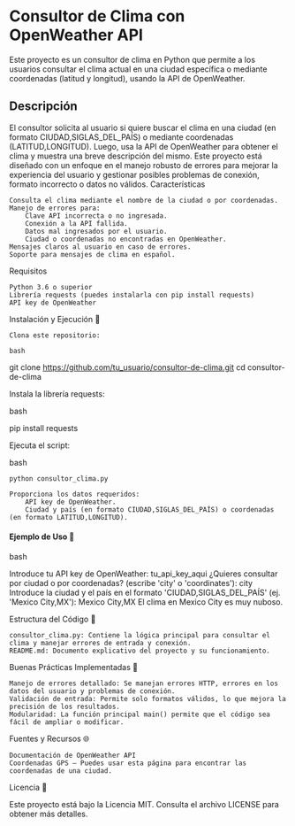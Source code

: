 # Consultor de Clima con OpenWeather API

Este proyecto es un consultor de clima en Python que permite a los usuarios consultar el clima actual en una ciudad específica o mediante coordenadas (latitud y longitud), usando la API de OpenWeather.

## Descripción 

El consultor solicita al usuario si quiere buscar el clima en una ciudad (en formato CIUDAD,SIGLAS_DEL_PAÍS) o mediante coordenadas (LATITUD,LONGITUD). Luego, usa la API de OpenWeather para obtener el clima y muestra una breve descripción del mismo. Este proyecto está diseñado con un enfoque en el manejo robusto de errores para mejorar la experiencia del usuario y gestionar posibles problemas de conexión, formato incorrecto o datos no válidos.
Características 

    Consulta el clima mediante el nombre de la ciudad o por coordenadas.
    Manejo de errores para:
        Clave API incorrecta o no ingresada.
        Conexión a la API fallida.
        Datos mal ingresados por el usuario.
        Ciudad o coordenadas no encontradas en OpenWeather.
    Mensajes claros al usuario en caso de errores.
    Soporte para mensajes de clima en español.

Requisitos 

    Python 3.6 o superior
    Librería requests (puedes instalarla con pip install requests)
    API key de OpenWeather

Instalación y Ejecución 🚀

    Clona este repositorio:

    bash

git clone https://github.com/tu_usuario/consultor-de-clima.git
cd consultor-de-clima

Instala la librería requests:

bash

pip install requests

Ejecuta el script:

bash

    python consultor_clima.py

    Proporciona los datos requeridos:
        API key de OpenWeather.
        Ciudad y país (en formato CIUDAD,SIGLAS_DEL_PAÍS) o coordenadas (en formato LATITUD,LONGITUD).

#### Ejemplo de Uso 📌

bash

Introduce tu API key de OpenWeather: tu_api_key_aqui
¿Quieres consultar por ciudad o por coordenadas? (escribe 'city' o 'coordinates'): city
Introduce la ciudad y el país en el formato 'CIUDAD,SIGLAS_DEL_PAÍS' (ej. 'Mexico City,MX'): Mexico City,MX
El clima en Mexico City es muy nuboso.

Estructura del Código 📂

    consultor_clima.py: Contiene la lógica principal para consultar el clima y manejar errores de entrada y conexión.
    README.md: Documento explicativo del proyecto y su funcionamiento.

Buenas Prácticas Implementadas 🌟

    Manejo de errores detallado: Se manejan errores HTTP, errores en los datos del usuario y problemas de conexión.
    Validación de entrada: Permite solo formatos válidos, lo que mejora la precisión de los resultados.
    Modularidad: La función principal main() permite que el código sea fácil de ampliar o modificar.

Fuentes y Recursos 🌐

    Documentación de OpenWeather API
    Coordenadas GPS – Puedes usar esta página para encontrar las coordenadas de una ciudad.

Licencia 📄

Este proyecto está bajo la Licencia MIT. Consulta el archivo LICENSE para obtener más detalles.